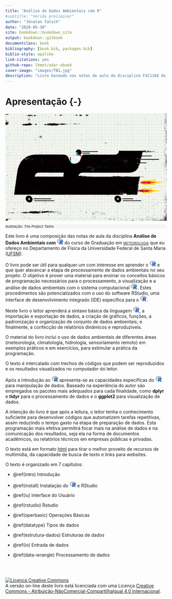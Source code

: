 ```yaml
--- 
title: "Análise de Dados Ambientais com R"
#subtitle: "Versão preliminar"
author: "Jônatan Tatsch"
date: "2020-05-30"
site: bookdown::bookdown_site
output: bookdown::gitbook
documentclass: book
bibliography: [book.bib, packages.bib]
biblio-style: apalike
link-citations: yes
github-repo: lhmet/adar-ebook
cover-image: "images/TB1.jpg"
description: "Livro baseado nas notas de aula da disciplina FSC1104 do curso de graduação em Meteorologia da UFSM."
---
```


# Apresentação {-} 




<img src="images/TB1.jpg" width="549px" class="cover" style="display: block; margin: auto;" />

<p style="font-size: 11px; font-style: italic; background: whitesmoke; text-align="right"; color: gray; line-height: 12px;width: 650px;">Ilustração: The Project Twins</p> 

<!---
<img src="images/TB1.jpg" width="90%" style="display: block; margin: auto;" />
--->



<!-- <img src="images/TB1.jpg" style="position:absolute;top:200px;height:300px;align:center;" /> -->



Este livro é uma composição das notas de aula da disciplina
**Análise de Dados Ambientais com <img src="images/logo_r.png" width="20">** do curso de Graduação em [<span style="font-variant:small-caps;">meteorologia</span>](http://w3.ufsm.br/meteorologia/) que eu ofereço no Departamento de Física da Universidade Federal de Santa Maria ([UFSM](http://site.ufsm.br/)). 

O livro pode ser útil para qualquer um com interesse em aprender o <img src="images/logo_r.png" width="20"> e que quer alavancar a etapa de processamento de dados ambientais no seu projeto. O objetivo é prover uma material para ensinar os conceitos básicos de programação necessários para o processamento, a visualização e a análise de dados ambientais com o sistema computacional <img src="images/logo_r.png" width="20">. Estes procedimentos são potencializados com o uso do software RStudio, uma interface de desenvolvimento integrado (IDE) específica para o <img src="images/logo_r.png" width="20">.

Neste livro o leitor aprenderá a sintaxe básica da linguagem <img src="images/logo_r.png" width="20">, a importação e exportação de dados, a criação de gráficos, funções, a padronização e organização de conjunto de dados ambientais; e finalmente, a confecção de relatórios dinâmicos e reproduzíveis.

O material do livro inclui o uso de dados ambientais de diferentes áreas (meteorologia, climatologia, hidrologia, sensoriamento remoto) em exemplos práticos e em exercícios, para estimular a prática da programação. 

O texto é intercalado com trechos de códigos que podem ser reproduzidos e os resultados visualizados no computador do leitor. 

Após a introdução ao <img src="images/logo_r.png" width="20"> apresenta-se as capacidades específicas do <img src="images/logo_r.png" width="20"> para manipulação de dados. Baseado na experiência do autor são empregados os pacotes mais adequados para cada finalidade, como **dplyr** e **tidyr** para o processamento de dados e o **ggplot2** para visualização de dados.

A intenção do livro é que após a leitura, o leitor tenha o conhecimento suficiente para desenvolver códigos que automatizem tarefas repetitivas, assim reduzindo o tempo gasto na etapa de preparação de dados. Esta programação mais efetiva permitirá focar mais na análise de dados e na comunicação dos resultados, seja ela na forma de documentos acadêmicos, ou relatórios técnicos em empresas públicas e privadas.

O texto está em formato [html](https://pt.wikipedia.org/wiki/HTML) para tirar o melhor proveito de recursos de multimídia, da capacidade de busca de texto e links para websites. 

O texto é organizado em 7 capítulos:

- \@ref(intro) Introdução

- \@ref(install) Instalação do <img src="images/logo_r.png" width="20"> e RStudio

- \@ref(iu) Interface do Usuário

- \@ref(rstudio) Rstudio

- \@ref(operbasic) Operações Básicas

- \@ref(datatype) Tipos de dados

- \@ref(estrutura-dados) Estruturas de dados

- \@ref(io) Entrada de dados

- \@ref(data-wrangle) Processamento de dados


<!-- 
# estrutura de conteúdo de livro ideal
# para balancear R básico e tidyverse
https://dzchilds.github.io/eda-for-bio/
https://github.com/lhmet-forks/eda-for-bio
https://tavareshugo.github.io/r-eda-gapminder/
-->

<!-- 
https://github.com/ELToulemonde/dataPreparation
https://cran.r-project.org/web/packages/dlookr/vignettes/diagonosis.html
-->


<!--
- Para um futuro capítulo de EDA
 https://www.udemy.com/course/automating-data-exploration-with-r/
 
 # top demais!
 https://github.com/mstaniak/autoEDA-resources
 
  https://boxuancui.github.io/DataExplorer/
 
-->

<!-- - AUTOMAÇÂO COM R 
https://datacarpentry.org/rr-automation/ 

# The Automation of GitHub Processes in RStudio
https://rpubs.com/chrimaho/GitHubAutomation

https://towardsdatascience.com/automate-your-repetitive-reports-5ee60a53bda2

https://stackoverflow.com/questions/10204483/i-want-to-run-a-r-code-at-a-specific-time

https://stat545.com/automation-overview.html

https://towardsdatascience.com/how-to-build-an-automated-trading-system-using-r-34892b6d3320

https://nextjournal.com/eda/automated-eda

https://www.r-bloggers.com/how-to-create-automated-analysis-using-r/


https://medium.com/airbnb-engineering/using-googlesheets-and-mailr-packages-in-r-to-automate-reporting-c09579e0377f
-->




<br/>
<br/>


<a rel="license" href="http://creativecommons.org/licenses/by-nc-sa/4.0/"><img alt="Licença Creative Commons" style="border-width:0" src="https://i.creativecommons.org/l/by-nc-sa/4.0/88x31.png" /></a><br />A versão on-line deste livro está licenciada com uma Licença <a rel="license" href="http://creativecommons.org/licenses/by-nc-sa/4.0/">Creative Commons - Atribuição-NãoComercial-CompartilhaIgual 4.0 Internacional</a>.
